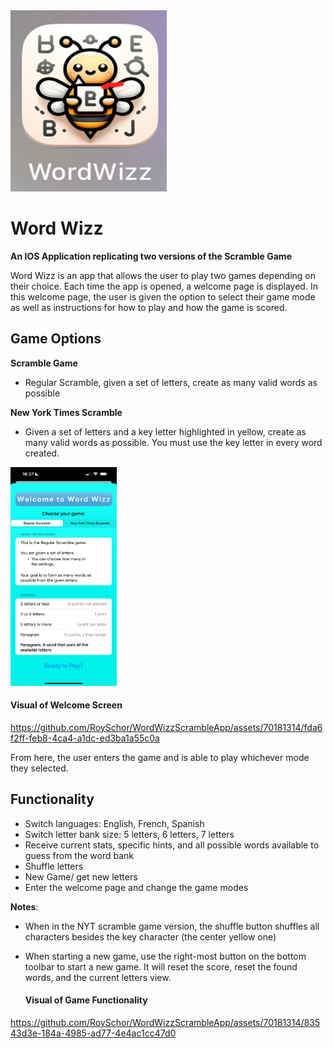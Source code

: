 <img src='WordWizz/ReadMe Display Files/WordWizz App.jpeg' width="250" height="290">

# Word Wizz
**An IOS Application replicating two versions of the Scramble Game**

Word Wizz is an app that allows the user to play two games depending on their choice. Each time the app is opened, a welcome page is displayed.
In this welcome page, the user is given the option to select their game mode as well as instructions for how to play and how the game is scored.

## Game Options
**Scramble Game**
  - Regular Scramble, given a set of letters, create as many valid words as possible

**New York Times Scramble**
  - Given a set of letters and a key letter highlighted in yellow, create as many valid words as possible. You must use the key letter in every word created.

<img src='WordWizz/ReadMe Display Files/WordWizz Welcome Screen.PNG' width="170" height="350">

#### Visual of Welcome Screen

https://github.com/RoySchor/WordWizzScrambleApp/assets/70181314/fda6f2ff-feb8-4ca4-a1dc-ed3ba1a55c0a


From here, the user enters the game and is able to play whichever mode they selected.

## Functionality
- Switch languages: English, French, Spanish
- Switch letter bank size: 5 letters, 6 letters, 7 letters
- Receive current stats, specific hints, and all possible words available to guess from the word bank
- Shuffle letters
- New Game/ get new letters
- Enter the welcome page and change the game modes

**Notes**:
- When in the NYT scramble game version, the shuffle button shuffles all characters besides the key character (the center yellow one)
- When starting a new game, use the right-most button on the bottom toolbar to start a new game. It will reset the score, reset the found words, and the current letters view.

  #### Visual of Game Functionality


https://github.com/RoySchor/WordWizzScrambleApp/assets/70181314/83543d3e-184a-4985-ad77-4e4ac1cc47d0


